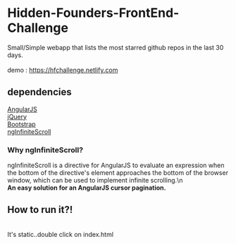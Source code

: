 # Hidden-Founders-FrontEnd-Challenge

Small/Simple webapp that lists the most starred github repos in the last 30 days.
<br>
<br>
demo : https://hfchallenge.netlify.com
<br>
<h2>dependencies</h2>
<a href='https://angularjs.org/'>AngularJS</a><br>
<a href='https://jquery.com/'>jQuery</a><br>
<a href='https://getbootstrap.com/'>Bootstrap</a><br>
<a href='http://sroze.github.io/ngInfiniteScroll/'>ngInfiniteScroll</a>
<h3>Why ngInfiniteScroll?</h3>
ngInfiniteScroll is a directive for AngularJS to evaluate an expression when the bottom of the directive's element approaches the bottom of the browser window, which can be used to implement infinite scrolling.\n
<br>
<b>An easy solution for an AngularJS cursor pagination.</b>
<h2>How to run it?!</h2>
<br>
It's static..double click on index.html

